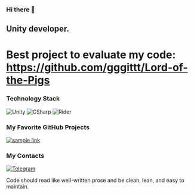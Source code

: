 ### Hi there 👋

## Unity developer. 
# Best project to evaluate my code: https://github.com/gggittt/Lord-of-the-Pigs

<!--
comment
**gggittt/gggittt** is a ✨ _special_ ✨ repository because its `README.md` (this file) appears on your GitHub profile.

Here are some ideas to get you started:

- 🔭 I’m currently working on ...
- 🌱 I’m currently learning ...
- 👯 I’m looking to collaborate on ...
- 🤔 I’m looking for help with ...
- 💬 Ask me about ...
- 📫 How to reach me: ...
- 😄 Pronouns: ...
- ⚡ Fun fact: ...

![Adobe Photoshop](https://img.shields.io/badge/-Adobe_Photoshop-090909?style=for-the-badge&logo=adobephotoshop&logoColor=007DFF)
![Adobe Premiere](https://img.shields.io/badge/-Adobe_Premiere_Pro-090909?style=for-the-badge&logo=adobepremierepro&logoColor=FF50A8)
![Blender](https://img.shields.io/badge/-Blender-090909?style=for-the-badge&logo=blender&logoColor=F4CA16)

CV https://docs.google.com/document/d/1y0oRrCxb-SUxmhspFdCronjvmBU7Br9Z_2aoc7W-x68/edit
  Curriculum vitae, или сокр. CV — краткое хронологическое описание жизни, образования, мест работы и профессиональных навыков по определённой форме
  https://www.google.com/search?q=cv+%D0%BF%D1%80%D0%BE%D0%B3%D1%80%D0%B0%D0%BC%D0%BC%D0%B8%D1%81%D1%82%D0%B0
  

https://github.com/MeeXaSiK/meexasik/blame/main/README.md
редко ведь отвечаю в вк. подключить что ли бота к телеге?  [![VK](https://img.shields.io/badge/-VK-090909?style=for-the-badge&logo=vk&logoColor=318CE7)](https://vk.com/bozhok.nikolay)
email, 
-->
### Technology Stack

![Unity](https://img.shields.io/badge/-Unity-090909?style=for-the-badge&logo=unity)
![CSharp](https://img.shields.io/badge/-CSharp-090909?style=for-the-badge&logo=csharp&logoColor=37E1FF)
![Rider](https://img.shields.io/badge/-Rider-090909?style=for-the-badge&logo=rider&logoColor=FF8F2D)

<!--
### Games I Worked On
[![Gum_Hero](https://img.shields.io/badge/-Gum_Hero-090909?style=for-the-badge&logo=GooglePlay)](https://play.google.com/store/apps/details?id=gum.hero.lab)
-->

### My Favorite GitHub Projects
[![sample link](https://img.shields.io/badge/-MonoCache-090909?style=flat&logo=github&color=0B2C3D)](https://github.com/gggittt)


### My Contacts
[![Telegram](https://img.shields.io/badge/-Telegram-090909?style=for-the-badge&logo=telegram)](https://t.me/nBozhok/)



Code should read like well-written prose and be clean, lean, and easy to maintain.
